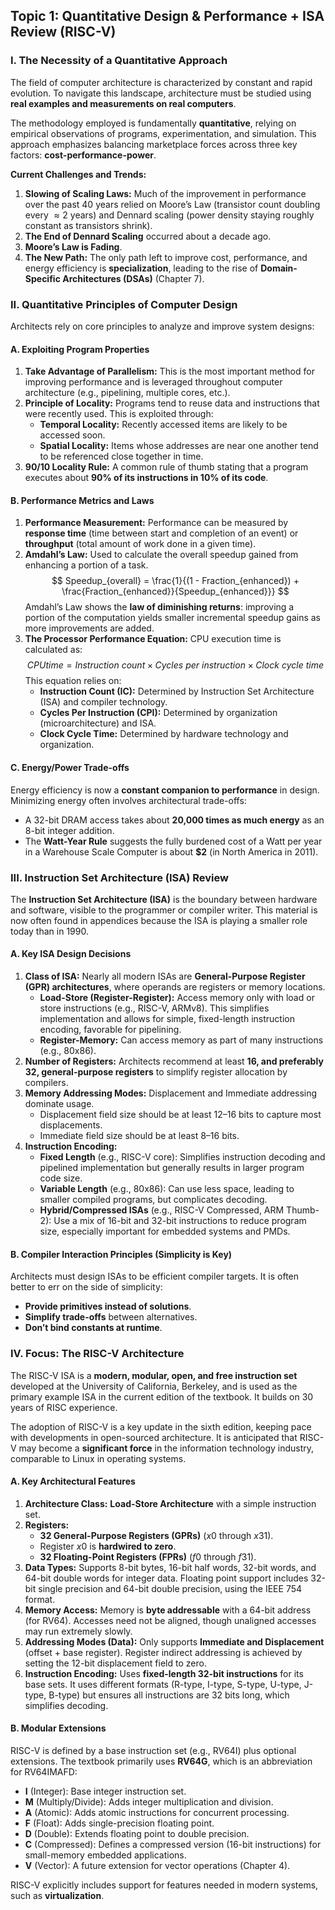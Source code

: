 ## Topic 1: Quantitative Design & Performance + ISA Review (RISC-V)

### I. The Necessity of a Quantitative Approach

The field of computer architecture is characterized by constant and rapid evolution. To navigate this landscape, architecture must be studied using **real examples and measurements on real computers**.

The methodology employed is fundamentally **quantitative**, relying on empirical observations of programs, experimentation, and simulation. This approach emphasizes balancing marketplace forces across three key factors: **cost-performance-power**.

**Current Challenges and Trends:**

1.  **Slowing of Scaling Laws:** Much of the improvement in performance over the past 40 years relied on Moore’s Law (transistor count doubling every $\approx 2$ years) and Dennard scaling (power density staying roughly constant as transistors shrink).
2.  **The End of Dennard Scaling** occurred about a decade ago.
3.  **Moore’s Law is Fading**.
4.  **The New Path:** The only path left to improve cost, performance, and energy efficiency is **specialization**, leading to the rise of **Domain-Specific Architectures (DSAs)** (Chapter 7).

### II. Quantitative Principles of Computer Design

Architects rely on core principles to analyze and improve system designs:

#### A. Exploiting Program Properties

1.  **Take Advantage of Parallelism:** This is the most important method for improving performance and is leveraged throughout computer architecture (e.g., pipelining, multiple cores, etc.).
2.  **Principle of Locality:** Programs tend to reuse data and instructions that were recently used. This is exploited through:
    *   **Temporal Locality:** Recently accessed items are likely to be accessed soon.
    *   **Spatial Locality:** Items whose addresses are near one another tend to be referenced close together in time.
3.  **90/10 Locality Rule:** A common rule of thumb stating that a program executes about **$90\%$ of its instructions in $10\%$ of its code**.

#### B. Performance Metrics and Laws

1.  **Performance Measurement:** Performance can be measured by **response time** (time between start and completion of an event) or **throughput** (total amount of work done in a given time).
2.  **Amdahl’s Law:** Used to calculate the overall speedup gained from enhancing a portion of a task.
    $$ Speedup_{overall} = \frac{1}{(1 - Fraction_{enhanced}) + \frac{Fraction_{enhanced}}{Speedup_{enhanced}}} $$
    Amdahl’s Law shows the **law of diminishing returns**: improving a portion of the computation yields smaller incremental speedup gains as more improvements are added.
3.  **The Processor Performance Equation:** CPU execution time is calculated as:
    $$ CPU time = Instruction\ count \times Cycles\ per\ instruction \times Clock\ cycle\ time $$
    This equation relies on:
    *   **Instruction Count (IC):** Determined by Instruction Set Architecture (ISA) and compiler technology.
    *   **Cycles Per Instruction (CPI):** Determined by organization (microarchitecture) and ISA.
    *   **Clock Cycle Time:** Determined by hardware technology and organization.

#### C. Energy/Power Trade-offs

Energy efficiency is now a **constant companion to performance** in design. Minimizing energy often involves architectural trade-offs:

*   A 32-bit DRAM access takes about **20,000 times as much energy** as an 8-bit integer addition.
*   The **Watt-Year Rule** suggests the fully burdened cost of a Watt per year in a Warehouse Scale Computer is about **\$2** (in North America in 2011).

### III. Instruction Set Architecture (ISA) Review

The **Instruction Set Architecture (ISA)** is the boundary between hardware and software, visible to the programmer or compiler writer. This material is now often found in appendices because the ISA is playing a smaller role today than in 1990.

#### A. Key ISA Design Decisions

1.  **Class of ISA:** Nearly all modern ISAs are **General-Purpose Register (GPR) architectures**, where operands are registers or memory locations.
    *   **Load-Store (Register-Register):** Access memory only with load or store instructions (e.g., RISC-V, ARMv8). This simplifies implementation and allows for simple, fixed-length instruction encoding, favorable for pipelining.
    *   **Register-Memory:** Can access memory as part of many instructions (e.g., 80x86).
2.  **Number of Registers:** Architects recommend at least **16, and preferably 32, general-purpose registers** to simplify register allocation by compilers.
3.  **Memory Addressing Modes:** Displacement and Immediate addressing dominate usage.
    *   Displacement field size should be at least 12–16 bits to capture most displacements.
    *   Immediate field size should be at least 8–16 bits.
4.  **Instruction Encoding:**
    *   **Fixed Length** (e.g., RISC-V core): Simplifies instruction decoding and pipelined implementation but generally results in larger program code size.
    *   **Variable Length** (e.g., 80x86): Can use less space, leading to smaller compiled programs, but complicates decoding.
    *   **Hybrid/Compressed ISAs** (e.g., RISC-V Compressed, ARM Thumb-2): Use a mix of 16-bit and 32-bit instructions to reduce program size, especially important for embedded systems and PMDs.

#### B. Compiler Interaction Principles (Simplicity is Key)

Architects must design ISAs to be efficient compiler targets. It is often better to err on the side of simplicity:

*   **Provide primitives instead of solutions**.
*   **Simplify trade-offs** between alternatives.
*   **Don’t bind constants at runtime**.

### IV. Focus: The RISC-V Architecture

The RISC-V ISA is a **modern, modular, open, and free instruction set** developed at the University of California, Berkeley, and is used as the primary example ISA in the current edition of the textbook. It builds on 30 years of RISC experience.

The adoption of RISC-V is a key update in the sixth edition, keeping pace with developments in open-sourced architecture. It is anticipated that RISC-V may become a **significant force** in the information technology industry, comparable to Linux in operating systems.

#### A. Key Architectural Features

1.  **Architecture Class:** **Load-Store Architecture** with a simple instruction set.
2.  **Registers:**
    *   **32 General-Purpose Registers (GPRs)** ($x0$ through $x31$).
    *   Register $x0$ is **hardwired to zero**.
    *   **32 Floating-Point Registers (FPRs)** ($f0$ through $f31$).
3.  **Data Types:** Supports 8-bit bytes, 16-bit half words, 32-bit words, and 64-bit double words for integer data. Floating point support includes 32-bit single precision and 64-bit double precision, using the IEEE 754 format.
4.  **Memory Access:** Memory is **byte addressable** with a 64-bit address (for RV64). Accesses need not be aligned, though unaligned accesses may run extremely slowly.
5.  **Addressing Modes (Data):** Only supports **Immediate and Displacement** (offset + base register). Register indirect addressing is achieved by setting the 12-bit displacement field to zero.
6.  **Instruction Encoding:** Uses **fixed-length 32-bit instructions** for its base sets. It uses different formats (R-type, I-type, S-type, U-type, J-type, B-type) but ensures all instructions are 32 bits long, which simplifies decoding.

#### B. Modular Extensions

RISC-V is defined by a base instruction set (e.g., RV64I) plus optional extensions. The textbook primarily uses **RV64G**, which is an abbreviation for RV64IMAFD:

*   **I** (Integer): Base integer instruction set.
*   **M** (Multiply/Divide): Adds integer multiplication and division.
*   **A** (Atomic): Adds atomic instructions for concurrent processing.
*   **F** (Float): Adds single-precision floating point.
*   **D** (Double): Extends floating point to double precision.
*   **C** (Compressed): Defines a compressed version (16-bit instructions) for small-memory embedded applications.
*   **V** (Vector): A future extension for vector operations (Chapter 4).

RISC-V explicitly includes support for features needed in modern systems, such as **virtualization**.
